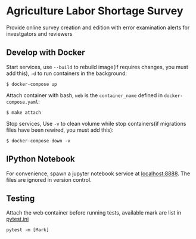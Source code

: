 # Agriculture Labor Shortage Survey
Provide online survey creation and edition with error examination alerts for investgators and reviewers

## Develop with Docker

Start services, use `--build` to rebuild image(if requires changes, you must add this), `-d` to run containers in the background:
```
$ docker-compose up
```

Attach container with bash, `web` is the `container_name` defined in `docker-compose.yaml`:
```
$ make attach
```

Stop services, Use `-v` to clean volume while stop containers(if migrations files have been rewired, you must add this):
```
$ docker-compose down -v
```

## IPython Notebook

For convenience, spawn a jupyter notebook service at [localhost:8888](http://localhost:8888). The files are ignored in version control.


## Testing

Attach the web container before running tests, available mark are list in [pytest.ini](src/pytest.ini)
```
pytest -m [Mark]
```
